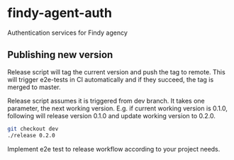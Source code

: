 # findy-agent-auth

Authentication services for Findy agency

## Publishing new version

Release script will tag the current version and push the tag to remote. This will trigger e2e-tests in CI automatically and if they succeed, the tag is merged to master.

Release script assumes it is triggered from dev branch. It takes one parameter, the next working version. E.g. if current working version is 0.1.0, following will release version 0.1.0 and update working version to 0.2.0.

```bash
git checkout dev 
./release 0.2.0
```

Implement e2e test to release workflow according to your project needs.


